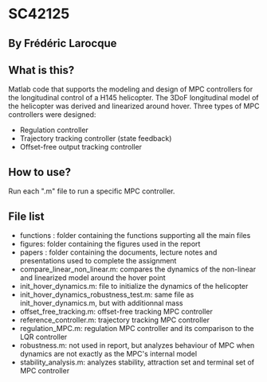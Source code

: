 # SC42125
## By Frédéric Larocque

## What is this?
Matlab code that supports the modeling and design of MPC controllers for the longitudinal control of a H145 helicopter. The 3DoF longitudinal model of the helicopter was derived and linearized around hover. Three types of MPC controllers were designed:
- Regulation controller
- Trajectory tracking controller (state feedback)
- Offset-free output tracking controller

## How to use?
Run each ".m" file to run a specific MPC controller.

## File list
- functions : folder containing the functions supporting all the main files
- figures: folder containing the figures used in the report
- papers : folder containing the documents, lecture notes and presentations used to complete the assignment
- compare_linear_non_linear.m: compares the dynamics of the non-linear and linearized model around the hover point
- init_hover_dynamics.m: file to initialize the dynamics of the helicopter
- init_hover_dynamics_robustness_test.m: same file as init_hover_dynamics.m, but with additionnal mass
- offset_free_tracking.m: offset-free tracking MPC controller
- reference_controller.m: trajectory tracking MPC controller
- regulation_MPC.m: regulation MPC controller and its comparison to the LQR controller
- robustness.m: not used in report, but analyzes behaviour of MPC when dynamics are not exactly as the MPC's internal model
- stability_analysis.m: analyzes stability, attraction set and terminal set of MPC controller
